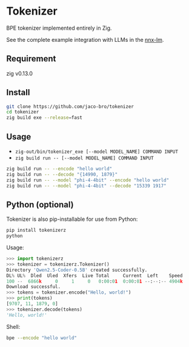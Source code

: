 # Tokenizer
BPE tokenizer implemented entirely in Zig.

See the complete example integration with LLMs in the [nnx-lm](https://github.com/jaco-bro/nnx-lm).

## Requirement
zig v0.13.0

## Install
```bash
git clone https://github.com/jaco-bro/tokenizer
cd tokenizer
zig build exe --release=fast
```

## Usage
- `zig-out/bin/tokenizer_exe [--model MODEL_NAME] COMMAND INPUT` 
- `zig build run -- [--model MODEL_NAME] COMMAND INPUT` 

```bash
zig build run -- --encode "hello world"
zig build run -- --decode "{14990, 1879}"
zig build run -- --model "phi-4-4bit" --encode "hello world"
zig build run -- --model "phi-4-4bit" --decode "15339 1917"
```

## Python (optional)
Tokenizer is also pip-installable for use from Python:
```bash
pip install tokenizerz
python
```

Usage:
```python
>>> import tokenizerz
>>> tokenizer = tokenizerz.Tokenizer()
Directory 'Qwen2.5-Coder-0.5B' created successfully.
DL% UL%  Dled  Uled  Xfers  Live Total     Current  Left    Speed
100 --  6866k     0     1     0   0:00:01  0:00:01 --:--:-- 4904k
Download successful.
>>> tokens = tokenizer.encode("Hello, world!")
>>> print(tokens)
[9707, 11, 1879, 0]
>>> tokenizer.decode(tokens)
'Hello, world!'
```

Shell:
```bash
bpe --encode "hello world"
```
